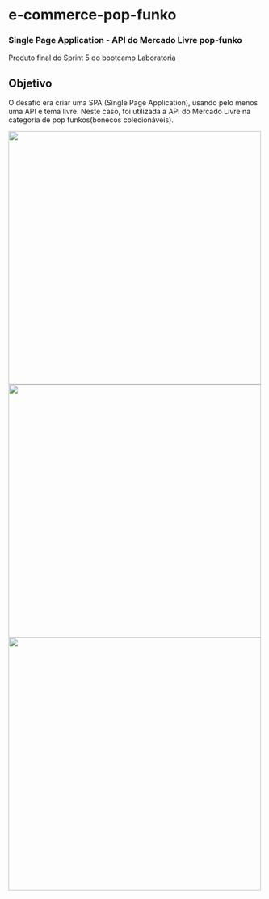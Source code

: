 # e-commerce-pop-funko
###  Single Page Application - API do Mercado Livre pop-funko
Produto final do Sprint 5 do bootcamp Laboratoria
## Objetivo
O desafio era criar uma SPA (Single Page Application), usando pelo menos uma API e tema livre. Neste caso, foi utilizada a API do Mercado Livre na categoria de pop funkos(bonecos colecionáveis).
 <div>
 <img src ='https://user-images.githubusercontent.com/39601714/48037465-437c5100-e164-11e8-9129-b541d109784c.png' width="500"> 
  <img src ='https://user-images.githubusercontent.com/39601714/48037469-45461480-e164-11e8-9e8b-ef1bea554f29.png' width="500">
  <img src ='https://user-images.githubusercontent.com/39601714/48037470-47a86e80-e164-11e8-9c9f-684dd5e2e1dd.png' width="500">
  </div> 

